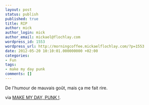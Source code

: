 ```yaml
---
layout: post
status: publish
published: true
title: RIP
author: mick
author_login: mick
author_email: mickael@flochlay.com
wordpress_id: 1553
wordpress_url: http://morningcoffee.mickaelflochlay.com/?p=1553
date: 2012-05-20 10:10:01.000000000 +02:00
categories:
- Fun
tags:
- make my day punk
comments: []
---
```

De l'humour de mauvais goût, mais ça me fait rire.

via <a href="http://mmdpunk.tumblr.com/post/23281800110">MAKE MY DAY, PUNK !</a>.

